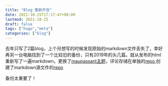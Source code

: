 ```yaml
---
title: "Blog 重新开张"
date: 2021-10-25T17:17:47+08:00
lastmod: 2021-10-25
draft: false
tags: ["hugo","meta"]
categories: ["blog"]
---
```

去年只写了2篇blog，上个月想写的时候发现原始的markdown文件丢失了，幸好再另一台电脑找到了一个比较旧的备份，只有2019年的头几篇。就从发布的html重新写了一遍markdown，更换了[maupassant主题](https://github.com/flysnow-org/maupassant-hugo)，评论存储在单独的[repo](https://github.com/prime167/BlogComment),创建了markdown源文件的[repo](https://github.com/prime167/BlogSource)

备份太重要了！